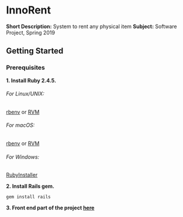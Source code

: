 # InnoRent
**Short Description:** System to rent any physical item
**Subject:** Software Project, Spring 2019

## Getting Started
### Prerequisites
**1. Install Ruby 2.4.5.**

  ###### For Linux/UNIX:
  [rbenv](https://github.com/rbenv/rbenv) or [RVM](https://rvm.io)
  ###### For macOS:
  [rbenv](https://github.com/rbenv/rbenv) or [RVM](https://rvm.io)
  ###### For Windows:
  [RubyInstaller](https://rubyinstaller.org)

**2. Install Rails gem.**
```
gem install rails
```
**3. Front end part of the project [here](https://github.com/SerMarkin/rent-system)**
